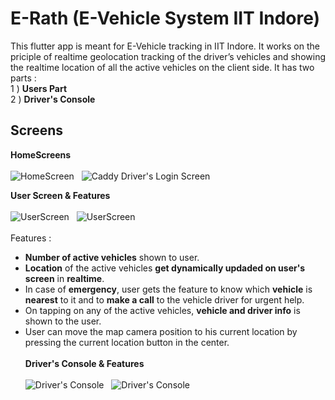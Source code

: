 # E-Rath (E-Vehicle System IIT Indore)

This flutter app is meant for E-Vehicle tracking in IIT Indore. It works on the priciple of realtime geolocation tracking of the driver’s vehicles and showing the realtime location of all the active vehicles on the client side. It has two parts :<br/>
  1 ) **Users Part**<br/>
  2 ) **Driver's Console**

## Screens 

**HomeScreens** <br/> <br/>
![HomeScreen](https://firebasestorage.googleapis.com/v0/b/e-vehicle-project.appspot.com/o/WhatsApp%20Image%202020-05-29%20at%2011.21.25%20PM.jpg?alt=media&token=c6ec7d7e-c77e-4345-8172-96418272fdd6)&nbsp;&nbsp;&nbsp;![Caddy Driver's Login Screen](https://firebasestorage.googleapis.com/v0/b/e-vehicle-project.appspot.com/o/WhatsApp%20Image%202020-05-29%20at%2011.21.25%20PM%20(1).jpg?alt=media&token=4fd731e5-1389-4d01-b367-b4353f2e04d3)

**User Screen & Features** <br/> <br/>
![UserScreen](https://firebasestorage.googleapis.com/v0/b/e-vehicle-project.appspot.com/o/WhatsApp%20Image%202020-05-29%20at%208.02.33%20PM.jpg?alt=media&token=d316c250-522f-4aca-ac92-13fe46aa93c1)&nbsp;&nbsp;&nbsp;![UserScreen](https://firebasestorage.googleapis.com/v0/b/e-vehicle-project.appspot.com/o/WhatsApp%20Image%202020-05-29%20at%208.02.33%20PM%20(1).jpg?alt=media&token=cca6eb87-dbeb-4f6a-8054-5d7904f0ed54)
<br/><br/>
Features :

 - **Number of active vehicles** shown to user.
 - **Location** of the active vehicles **get dynamically updaded on user's screen** in **realtime**.
 - In case of **emergency**, user gets the feature to know which **vehicle** is **nearest** to it and to **make a call** to the vehicle driver for urgent help.
 - On tapping on any of the active vehicles, **vehicle and driver info** is shown to the user.
 - User can move the map camera position to his current location by pressing the current location button in the center.
 <br/> <br/>
 **Driver's Console & Features** <br/> <br/>
![Driver's Console](https://firebasestorage.googleapis.com/v0/b/e-vehicle-project.appspot.com/o/WhatsApp%20Image%202020-05-30%20at%2012.12.40%20AM%20(3).jpg?alt=media&token=5d933ef3-34e0-466e-8baa-6f9e1ec1adf0)&nbsp;&nbsp;&nbsp;![Driver's Console](https://firebasestorage.googleapis.com/v0/b/e-vehicle-project.appspot.com/o/WhatsApp%20Image%202020-05-30%20at%2012.12.40%20AM.jpg?alt=media&token=1bc1caff-ec0a-495d-a56e-44742c295654)
<br/><br/>



